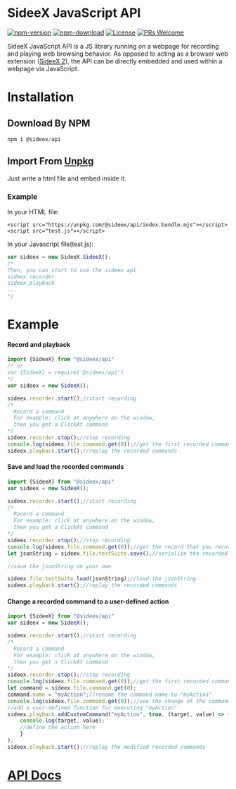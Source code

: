 <!-- <style>
.First {
  background-color:#e7e8e3;
}
</style> -->
#  <span class="First">SideeX JavaScript API</span>
[![npm-version](https://img.shields.io/npm/v/@sideex/api)](https://www.npmjs.com/package/@sideex/api) [![npm-download](https://img.shields.io/npm/dw/@sideex/api)](https://www.npmjs.com/package/@sideex/api) [![License](https://img.shields.io/badge/License-Apache%202.0-blue.svg)](https://opensource.org/licenses/Apache-2.0) [![PRs Welcome](https://img.shields.io/badge/PRs-welcome-red)](https://github.com/SideeX/sideex-api)

SideeX JavaScript API is a JS library running on a webpage for recording and playing web browsing behavior. As opposed to acting as a browser web extension ([SideeX 2](https://github.com/SideeX/sideex)), the API can be directly embedded and used within a webpage via JavaScript.

#    Installation


##    Download By NPM
```javascript
npm i @sideex/api
```

## Import From [Unpkg](https://unpkg.com/)
Just write a html file and embed inside it.
### Example
In your HTML file:
```htmlembedded
<script src="https://unpkg.com/@sideex/api/index.bundle.mjs"></script>
<script src="test.js"></script>
```
In your Javascript file(test.js):
```javascript
var sideex = new SideeX.SideeX();
/*
Then, you can start to use the sideex api
sideex.recorder
sideex.playback
...
*/
```


#    Example
####  Record and playback
```javascript
import {SideeX} from "@sideex/api" 
/* or
var {SideeX} = require('@sideex/api') 
*/
var sideex = new SideeX();

sideex.recorder.start();//start recording
/* 
  Record a command
  For example: click at anywhere on the window,
  then you get a ClickAt command  
*/
sideex.recorder.stop();//stop recording
console.log(sideex.file.command.get(0));//get the first recorded command
sideex.playback.start();//replay the recorded commands
```


####  Save and load the recorded commands
```javascript
import {SideeX} from "@sideex/api"
var sideex = new SideeX();

sideex.recorder.start();//start recording
/* 
  Record a command
  For example: click at anywhere on the window,
  then you get a ClickAt command  
*/
sideex.recorder.stop();//stop recording
console.log(sideex.file.command.get(0));//get the record that you recorded
let jsonString = sideex.file.testSuite.save();//serialize the recorded commands to a JSON string

//save the jsonString on your own

sideex.file.testSuite.load(jsonString);//load the jsonString
sideex.playback.start();//replay the recorded commands
```


####  Change a recorded command to a user-defined action
```javascript
import {SideeX} from "@sideex/api"
var sideex = new SideeX();

sideex.recorder.start();//start recording
/* 
  Record a command
  For example: click at anywhere on the window,
  then you get a ClickAt command  
*/
sideex.recorder.stop();//stop recording
console.log(sideex.file.command.get(0));//get the first recorded command
let command = sideex.file.command.get(0);
command.name = "myAction";//rename the command name to "myAction"
console.log(sideex.file.command.get(0));//see the change of the command name
//add a user-defined function for executing "myAction"
sideex.playback.addCustomCommand("myAction", true, (target, value) => {
    console.log(target, value);
    //define the action here
    }
);
sideex.playback.start();//replay the modified recorded commands
```


#    [API Docs](https://sideex.github.io/sideex-api)

